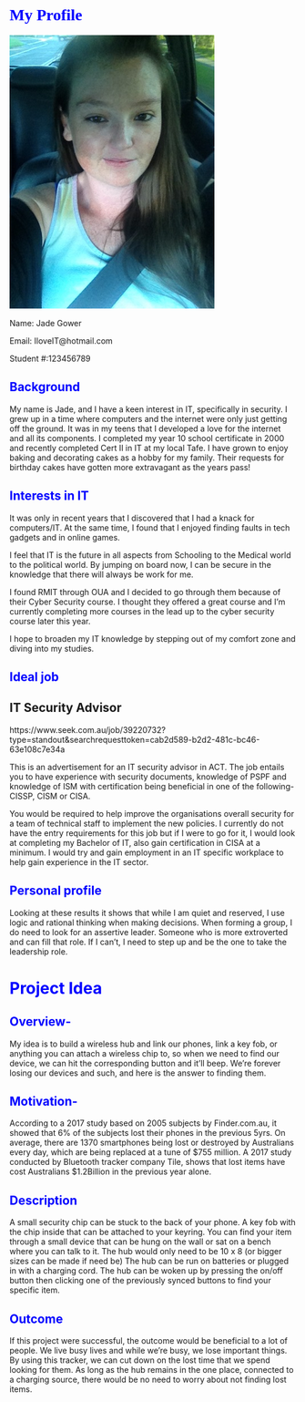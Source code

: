 <h1 style="color:blue;font-family:algerian">My Profile</h1>

<img src="My selfie.jpg" alt="Selfie">

<p>
Name: Jade Gower
<p>
Email: IloveIT@hotmail.com
<p>
Student #:123456789
<p>
<h2 style="color:blue;">Background</h2>
<p>
My name is Jade, and I have a keen interest in IT, specifically in security. 
I grew up in a time where computers and the internet were only just getting off the ground. It was in my teens that I developed a love for the internet and all its components. 
I completed my year 10 school certificate in 2000 and recently completed Cert II in IT at my local Tafe.
I have grown to enjoy baking and decorating cakes as a hobby for my family. Their requests for birthday cakes have gotten more extravagant as the years pass!

<h2 style="color:blue;">Interests in IT</h2>
</p>
It was only in recent years that I discovered that I had a knack for computers/IT. At the same time, I found that I enjoyed finding faults in tech gadgets and in online games. 
<p>
I feel that IT is the future in all aspects from Schooling to the Medical world to the political world. By jumping on board now, I can be secure in the knowledge that there will always be work for me.
<p>
I found RMIT through OUA and I decided to go through them because of their Cyber Security course. I thought they offered a great course and I’m currently completing more courses in the lead up to the cyber security course later this year.
<p>
I hope to broaden my IT knowledge by stepping out of my comfort zone and diving into my studies.

<h2 style="color:blue;">Ideal job</h2>
<h2>IT Security Advisor</h2>

<p>
https://www.seek.com.au/job/39220732?type=standout&searchrequesttoken=cab2d589-b2d2-481c-bc46-63e108c7e34a
<p>
This is an advertisement for an IT security advisor in ACT.
The job entails you to have experience with security documents, knowledge of PSPF and knowledge of ISM with certification being beneficial in one of the following-CISSP, CISM or CISA.
<p>
You would be required to help improve the organisations overall security for a team of technical staff to implement the new policies.
I currently do not have the entry requirements for this job but if I were to go for it, I would look at completing my Bachelor of IT, also gain certification in CISA at a minimum.
I would try and gain employment in an IT specific workplace to help gain experience in the IT sector. 

<h2 style="color:blue;">Personal profile</h2>
<p>
Looking at these results it shows that while I am quiet and reserved, I use logic and rational thinking when making decisions.
When forming a group, I do need to look for an assertive leader. Someone who is more extroverted and can fill that role. If I can’t, I need to step up and be the one to take the leadership role.

<h1 style="color:blue;">Project Idea</h1>

<h2 style="color:blue;">Overview-</h2>
<p>
My idea is to build a wireless hub and link our phones, link a key fob, or anything you can attach a wireless chip to, so when we need to find our device, we can hit the corresponding button and it’ll beep. We’re forever losing our devices and such, and here is the answer to finding them.

<h2 style="color:blue;">Motivation-</h2>
<p>
According to a 2017 study based on 2005 subjects by Finder.com.au, it showed that 6% of the subjects lost their phones in the previous 5yrs.
On average, there are 1370 smartphones being lost or destroyed by Australians every day, which are being replaced at a tune of $755 million. 
A 2017 study conducted by Bluetooth tracker company Tile, shows that lost items have cost Australians $1.2Billion in the previous year alone.

<h2 style="color:blue;">Description</h2>
<p>
A small security chip can be stuck to the back of your phone. A key fob with the chip inside that can be attached to your keyring.
You can find your item through a small device that can be hung on the wall or sat on a bench where you can talk to it. 
The hub would only need to be 10 x 8 (or bigger sizes can be made if need be) The hub can be run on batteries or plugged in with a charging cord. 
The hub can be woken up by pressing the on/off button then clicking one of the previously synced buttons to find your specific item. 

<h2 style="color:blue;">Outcome</h2>
<p>
If this project were successful, the outcome would be beneficial to a lot of people. 
We live busy lives and while we’re busy, we lose important things. By using this tracker, we can cut down on the lost time that we spend looking for them. 
As long as the hub remains in the one place, connected to a charging source, there would be no need to worry about not finding lost items. 

